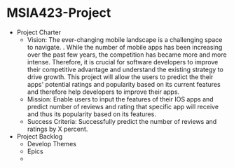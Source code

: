# MSIA423-Project

 - Project Charter
	 - Vision: The ever-changing mobile landscape is a challenging space to navigate. . While the number of mobile apps has been increasing over the past few years, the competition has became more and more intense. Therefore, it is crucial for software developers to improve their competitive advantage and understand the existing strategy to drive growth. This project will allow the users to predict the their apps' potential ratings and popularity based on its current features and therefore help developers to improve their apps.
	 - Mission: Enable users to input the features of their IOS apps and predict number of reviews and rating that specific app will receive and thus its popularity based on its features. 
	 - Success Criteria: Successfully predict the number of reviews and ratings by X percent. 
 - Project Backlog
	 - Develop Themes
	 - Epics
	 - 

<!--stackedit_data:
eyJoaXN0b3J5IjpbLTEwOTcxMjAxNjcsMTk5NDEyMDAwLDk3OD
A5NjQ4Ml19
-->